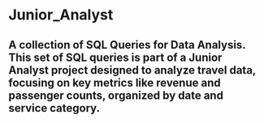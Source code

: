 # Junior_Analyst
## A collection of SQL Queries for Data Analysis. This set of SQL queries is part of a Junior Analyst project designed to analyze travel data, focusing on key metrics like revenue and passenger counts, organized by date and service category.
